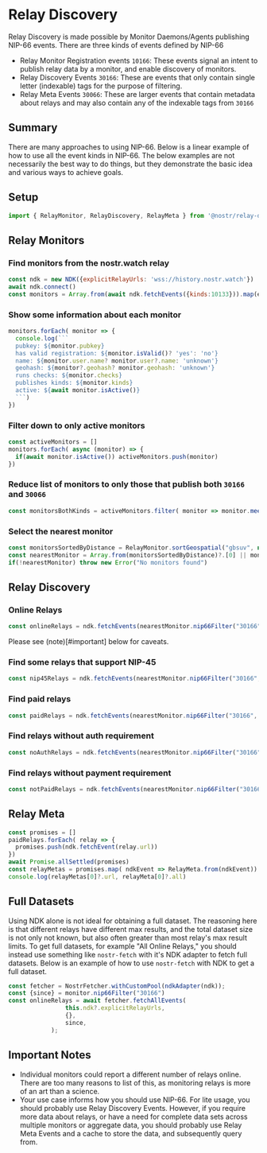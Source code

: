 # Relay Discovery 
Relay Discovery is made possible by Monitor Daemons/Agents publishing NIP-66 events. There are three kinds of events defined by NIP-66
- Relay Monitor Registration events `10166`: These events signal an intent to publish relay data by a monitor, and enable discovery of monitors.
- Relay Discovery Events `30166`: These are events that only contain single letter (indexable) tags for the purpose of filtering.
- Relay Meta Events `30066`: These are larger events that contain metadata about relays and may also contain any of the indexable tags from `30166` 

## Summary 
There are many approaches to using NIP-66. Below is a linear example of how to use all the event kinds in NIP-66. The below examples are not necessarily the best way to do things, but they demonstrate the basic idea and various ways to achieve goals. 

## Setup 
```js
import { RelayMonitor, RelayDiscovery, RelayMeta } from '@nostr/relay-discovery'
```

## Relay Monitors

### Find monitors from the nostr.watch relay
```js
const ndk = new NDK({explicitRelayUrls: 'wss://history.nostr.watch'})
await ndk.connect()
const monitors = Array.from(await ndk.fetchEvents({kinds:10133})).map(e => RelayMonitor.from(e))
```

### Show some information about each monitor
```js
monitors.forEach( monitor => {
  console.log(```
  pubkey: ${monitor.pubkey}
  has valid registration: ${monitor.isValid()? 'yes': 'no'}
  name: ${monitor.user.name? monitor.user?.name: 'unknown'}
  geohash: ${monitor?.geohash? monitor.geohash: 'unknown'}
  runs checks: ${monitor.checks}
  publishes kinds: ${monitor.kinds}
  active: ${await monitor.isActive()}
  ```)
})
```

### Filter down to only active monitors 
```js
const activeMonitors = [] 
monitors.forEach( async (monitor) => {
  if(await monitor.isActive()) activeMonitors.push(monitor)
})
```

### Reduce list of monitors to only those that publish both `30166` and `30066`
```js
const monitorsBothKinds = activeMonitors.filter( monitor => monitor.meetsCriterias({kinds: [30166,30066]}))
```

### Select the nearest monitor 
```js
const monitorsSortedByDistance = RelayMonitor.sortGeospatial("gbsuv", new Set(monitorsBothKinds))
const nearestMonitor = Array.from(monitorsSortedByDistance)?.[0] || monitors?.[0] || null
if(!nearestMonitor) throw new Error("No monitors found")  
```

## Relay Discovery

### Online Relays 
```js
const onlineRelays = ndk.fetchEvents(nearestMonitor.nip66Filter("30166"))
```
Please see (note)[#important] below for caveats. 

### Find some relays that support NIP-45
```js
const nip45Relays = ndk.fetchEvents(nearestMonitor.nip66Filter("30166", { "#N": ["45"] }))
```

### Find paid relays 
```js
const paidRelays = ndk.fetchEvents(nearestMonitor.nip66Filter("30166", { "#R": ["payment"] }))
```

### Find relays without auth requirement
```js
const noAuthRelays = ndk.fetchEvents(nearestMonitor.nip66Filter("30166", { "#R": ["!auth"] }))
```

### Find relays without payment requirement
```js
const notPaidRelays = ndk.fetchEvents(nearestMonitor.nip66Filter("30166", { "#R": ["!payment"] }))
```

## Relay Meta
```js
const promises = []
paidRelays.forEach( relay => {
  promises.push(ndk.fetchEvent(relay.url))
})
await Promise.allSettled(promises)
const relayMetas = promises.map( ndkEvent => RelayMeta.from(ndkEvent))
console.log(relayMetas[0]?.url, relayMeta[0]?.all)
```

## Full Datasets
Using NDK alone is not ideal for obtaining a full dataset. The reasoning here is that different relays have different max results, and the total dataset size is not only not known, but also often greater than most relay's max result limits. To get full datasets, for example "All Online Relays," you should instead use something like `nostr-fetch` with it's NDK adapter to fetch full datasets. Below is an example of how to use `nostr-fetch` with NDK to get a full dataset.

```js
const fetcher = NostrFetcher.withCustomPool(ndkAdapter(ndk));
const {since} = monitor.nip66Filter("30166")
const onlineRelays = await fetcher.fetchAllEvents(
                this.ndk?.explicitRelayUrls,
                {},
                since,
            );
```

<a name="important"></a>
## Important Notes
- Individual monitors could report a different number of relays online. There are too many reasons to list of this, as monitoring relays is more of an art than a science. 
- Your use case informs how you should use NIP-66. For lite usage, you should probably use Relay Discovery Events. However, if you require more data about relays, or have a need for complete data sets across multiple monitors or aggregate data, you should probably use Relay Meta Events and a cache to store the data, and subsequently query from. 